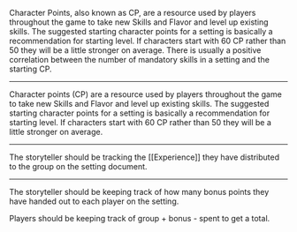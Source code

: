 Character Points, also known as CP, are a resource used by players throughout the game to take new Skills and Flavor and level up existing skills. The suggested starting character points for a setting is basically a recommendation for starting level. If characters start with 60 CP rather than 50 they will be a little stronger on average. There is usually a positive correlation between the number of mandatory skills in a setting and the starting CP.

---

Character points (CP) are a resource used by players throughout the game to take new Skills and Flavor and level up existing skills. The suggested starting character points for a setting is basically a recommendation for starting level. If characters start with 60 CP rather than 50 they will be a little stronger on average.

---

The storyteller should be tracking the [[Experience]] they have distributed to the group on the setting document.

---

The storyteller should be keeping track of how many bonus points they have handed out to each player on the setting.

Players should be keeping track of group + bonus - spent to get a total.